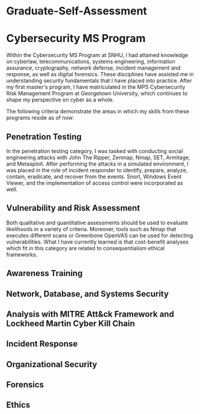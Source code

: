 # Graduate-Self-Assessment

# Cybersecurity MS Program

Within the Cybersecurity MS Program at SNHU, I had attained knowledge on cyberlaw, telecommunications, systems engineering, information assurance, cryptography, network defense, incident management and response, as well as digital forensics. These disciplines have assisted me in understanding security fundamentals that I have placed into practice. After my first master's program, I have matriculated in the MPS Cybersecurity Risk Management Program at Georgetown University, which continues to shape my perspective on cyber as a whole.

The following criteria demonstrate the areas in which my skills from these programs reside as of now:

## Penetration Testing
In the penetration testing category, I was tasked with conducting social engineering attacks with John The Ripper, Zenmap, Nmap, SET, Armitage, and Metasploit. After performing the attacks in a simulated environment, I was placed in the role of incident responder to identify, prepare, analyze, contain, eradicate, and recover from the events. Snort, Windows Event Viewer, and the implementation of access control were incorporated as well. 

## Vulnerability and Risk Assessment
Both qualitative and quantitative assessments should be used to evaluate likelihoods in a variety of criteria. Moreover, tools such as Nmap that executes different scans or Greenbone OpenVAS can be used for detecting vulnerabilities. What I have currently learned is that cost-benefit analyses which fit in this category are related to consequentialism ethical frameworks.

## Awareness Training


## Network, Database, and Systems Security


## Analysis with MITRE Att&ck Framework and Lockheed Martin Cyber Kill Chain


## Incident Response


## Organizational Security



## Forensics


## Ethics

